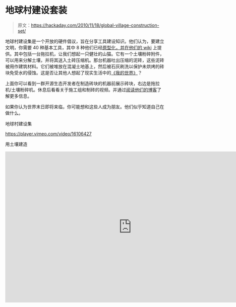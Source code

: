 # 地球村建设套装

> 原文：<https://hackaday.com/2010/11/18/global-village-construction-set/>

地球村建设集是一个开放的硬件倡议，旨在分享工具建设知识。他们认为，要建立文明，你需要 40 种基本工具，其中 8 种他们已经[原型化，并在他们的 wiki](http://opensourceecology.org/wiki/) 上提供。其中包括一台拖拉机，让我们想起一只健壮的山猫。它有一个土壤粉碎附件，可以用来分解土壤，并将其送入土砖压缩机。那台机器吐出压缩的泥砖，这些泥砖被用作建筑材料。它们被堆放在混凝土地基上，然后被石灰刷洗以保护未烘烤的砖块免受水的侵蚀。这是否让其他人想起了现实生活中的[《我的世界》](http://www.minecraft.net/)？

上面你可以看到一群开源生态开发者在制造砖块的机器前展示砖块，右边是拖拉机/土壤粉碎机。休息后看看关于施工组和制砖的视频。并通过[阅读他们的博客](http://opensourceecology.org/blog-2/)了解更多信息。

如果你认为世界末日即将来临，你可能想和这些人成为朋友。他们似乎知道自己在做什么。

地球村建设集

<https://player.vimeo.com/video/16106427>

</div> <p>用土壤建造</p> <div class="embed-vimeo" style="text-align: center;"><iframe src="https://player.vimeo.com/video/16547692" width="800" height="480" frameborder="0" webkitallowfullscreen="" mozallowfullscreen="" allowfullscreen=""/></div> <p>[谢谢克里斯]</p> </body> </html>